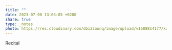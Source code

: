 ```yaml
---
title: ""
date: 2023-07-08 13:03:05 +0200
share: true
type: _notes
photo: https://res.cloudinary.com/dbi2zounq/image/upload/v1688814177/kx4yfynsgf49cqf51srn.jpg
---
```

Recital
